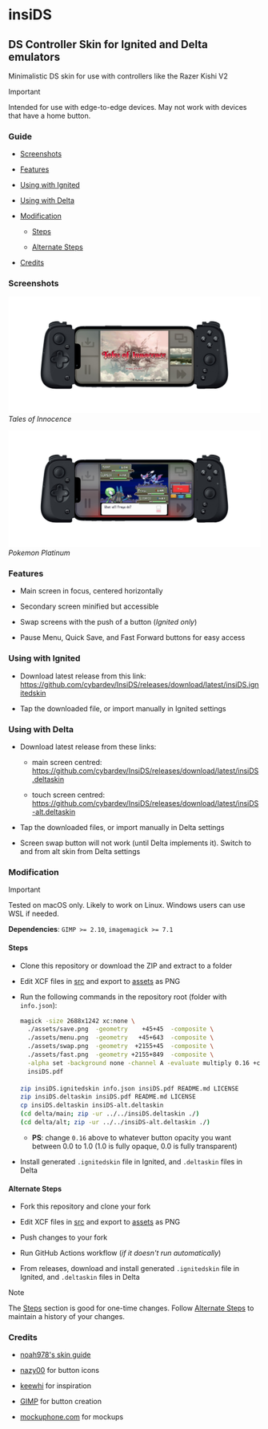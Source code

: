 # insiDS

## DS Controller Skin for Ignited and Delta emulators

Minimalistic DS skin for use with controllers like the Razer Kishi V2

> [!IMPORTANT]
> Intended for use with edge-to-edge devices. May not work with devices that have a home button.

### Guide

- [Screenshots](<#screenshots>)

- [Features](<#features>)

- [Using with Ignited](<#using-with-ignited>)

- [Using with Delta](<#using-with-delta>)

- [Modification](<#modification>)

  - [Steps](<#steps>)

  - [Alternate Steps](<#alternate-steps>)

- [Credits](<#credits>)

### Screenshots

![Screenshot of the insiDS skin playing Tales of Innocence using a Razer Kishi V2 controller](<./screenshots/insiDS-toi.png> "insiDS skin showing Tales of Innocence")
*Tales of Innocence*

![Screenshot of the insiDS skin playing Pokemon Platinum using a Razer Kishi V2 controller](<./screenshots/insiDS-plat.png> "insiDS skin showing Pokemon Platinum")
*Pokemon Platinum*

### Features

- Main screen in focus, centered horizontally

- Secondary screen minified but accessible

- Swap screens with the push of a button (*Ignited only*)

- Pause Menu, Quick Save, and Fast Forward buttons for easy access

### Using with Ignited

- Download latest release from this link: <https://github.com/cybardev/InsiDS/releases/download/latest/insiDS.ignitedskin>

- Tap the downloaded file, or import manually in Ignited settings

### Using with Delta

- Download latest release from these links:

  - main screen centred: <https://github.com/cybardev/InsiDS/releases/download/latest/insiDS.deltaskin>

  - touch screen centred: <https://github.com/cybardev/InsiDS/releases/download/latest/insiDS-alt.deltaskin>

- Tap the downloaded files, or import manually in Delta settings

- Screen swap button will not work (until Delta implements it). Switch to and from alt skin from Delta settings

### Modification

> [!IMPORTANT]
> Tested on macOS only. Likely to work on Linux. Windows users can use WSL if needed.

**Dependencies**: `GIMP >= 2.10`, `imagemagick >= 7.1`

#### Steps

- Clone this repository or download the ZIP and extract to a folder

- Edit XCF files in [src](<./src>) and export to [assets](<./assets>) as PNG

- Run the following commands in the repository root (folder with `info.json`):

  ```sh
  magick -size 2688x1242 xc:none \
    ./assets/save.png  -geometry    +45+45  -composite \
    ./assets/menu.png  -geometry   +45+643  -composite \
    ./assets/swap.png  -geometry  +2155+45  -composite \
    ./assets/fast.png  -geometry +2155+849  -composite \
    -alpha set -background none -channel A -evaluate multiply 0.16 +channel \
    insiDS.pdf

  zip insiDS.ignitedskin info.json insiDS.pdf README.md LICENSE
  zip insiDS.deltaskin insiDS.pdf README.md LICENSE
  cp insiDS.deltaskin insiDS-alt.deltaskin
  (cd delta/main; zip -ur ../../insiDS.deltaskin ./)
  (cd delta/alt; zip -ur ../../insiDS-alt.deltaskin ./)
  ```

  - **PS**: change `0.16` above to whatever button opacity you want between 0.0 to 1.0 (1.0 is fully opaque, 0.0 is fully transparent)

- Install generated `.ignitedskin` file in Ignited, and `.deltaskin` files in Delta

#### Alternate Steps

- Fork this repository and clone your fork

- Edit XCF files in [src](<./src>) and export to [assets](<./assets>) as PNG

- Push changes to your fork

- Run GitHub Actions workflow (*if it doesn't run automatically*)

- From releases, download and install generated `.ignitedskin` file in Ignited, and `.deltaskin` files in Delta

> [!NOTE]
> The [Steps](<#steps>) section is good for one-time changes. Follow [Alternate Steps](<#alternate-steps>) to maintain a history of your changes.

### Credits

- [noah978's skin guide](<https://noah978.gitbook.io/delta-docs/skins>)

- [nazy00](<https://github.com/nazy00>) for button icons

- [keewhi](<https://github.com/keewhi>) for inspiration

- [GIMP](<https://www.gimp.org>) for button creation

- [mockuphone.com](<https://mockuphone.com/device/apple-iphone13mini-midnight>) for mockups

